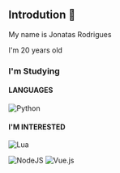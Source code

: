 ## Introdution 👋

My name is Jonatas Rodrigues

I'm 20 years old


### I'm Studying

#### LANGUAGES

![Python](https://img.shields.io/badge/python-3670A0?style=for-the-badge&logo=python&logoColor=ffdd54) 

#### I'M INTERESTED 

![Lua](https://img.shields.io/badge/lua-%232C2D72.svg?style=for-the-badge&logo=lua&logoColor=white)

![NodeJS](https://img.shields.io/badge/node.js-6DA55F?style=for-the-badge&logo=node.js&logoColor=white)
![Vue.js](https://img.shields.io/badge/vuejs-%2335495e.svg?style=for-the-badge&logo=vuedotjs&logoColor=%234FC08D)
